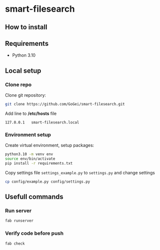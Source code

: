 # smart-filesearch


## How to install ##

## Requirements ##
* Python 3.10


## Local setup ##

### Clone repo
Clone git repository:

```bash
git clone https://github.com/GoGei/smart-filesearch.git
```

Add line to **/etc/hosts** file
```
127.0.0.1	smart-filesearch.local
```

### Environment setup
Create virtual environment, setup packages:

```bash
python3.10 -m venv env
source env/bin/activate
pip install -r requirements.txt
``` 

Copy settings file `settings_example.py` to `settings.py` and change settings
```bash
cp config/example.py config/settings.py
```

## Usefull commands

### Run server
```bash
fab runserver
```

### Verify code before push
```bash
fab check
```

